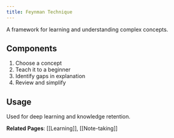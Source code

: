 ```yaml
---
title: Feynman Technique
---
```


A framework for learning and understanding complex concepts.

## Components
1. Choose a concept
2. Teach it to a beginner
3. Identify gaps in explanation
4. Review and simplify

## Usage
Used for deep learning and knowledge retention.

**Related Pages**: [[Learning]], [[Note-taking]]
